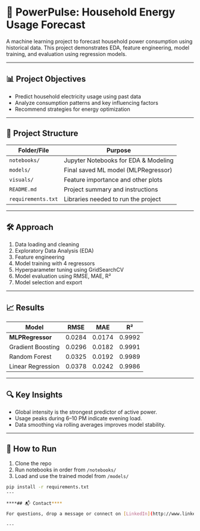# 🔋 PowerPulse: Household Energy Usage Forecast

A machine learning project to forecast household power consumption using historical data. This project demonstrates EDA, feature engineering, model training, and evaluation using regression models.

---

## 📊 Project Objectives

- Predict household electricity usage using past data
- Analyze consumption patterns and key influencing factors
- Recommend strategies for energy optimization

---

## 🧱 Project Structure

| Folder/File               | Purpose                                  |
|--------------------------|------------------------------------------|
| `notebooks/`             | Jupyter Notebooks for EDA & Modeling     |
| `models/`                | Final saved ML model (MLPRegressor)      |
| `visuals/`               | Feature importance and other plots       |
| `README.md`              | Project summary and instructions         |
| `requirements.txt`       | Libraries needed to run the project      |

---

## 🛠️ Approach

1. Data loading and cleaning
2. Exploratory Data Analysis (EDA)
3. Feature engineering
4. Model training with 4 regressors
5. Hyperparameter tuning using GridSearchCV
6. Model evaluation using RMSE, MAE, R²
7. Model selection and export

---

## 📈 Results

| Model              | RMSE     | MAE      | R²       |
|-------------------|----------|----------|----------|
| **MLPRegressor**  | 0.0284   | 0.0174   | 0.9992   |
| Gradient Boosting | 0.0296   | 0.0182   | 0.9991   |
| Random Forest     | 0.0325   | 0.0192   | 0.9989   |
| Linear Regression | 0.0378   | 0.0242   | 0.9986   |

---

## 🔍 Key Insights

- Global intensity is the strongest predictor of active power.
- Usage peaks during 6–10 PM indicate evening load.
- Data smoothing via rolling averages improves model stability.

---

## 💾 How to Run

1. Clone the repo
2. Run notebooks in order from `/notebooks/`
3. Load and use the trained model from `/models/`

```bash
pip install -r requirements.txt
---

****## 📬 Contact****

For questions, drop a message or connect on [LinkedIn](http://www.linkedin.com/in/sai-vennela-yadavalli-8b854432a)

---
